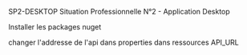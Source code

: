 SP2-DESKTOP
Situation Professionnelle N°2 - Application Desktop

Installer les packages nuget

changer l'addresse de l'api dans properties dans ressources API_URL
